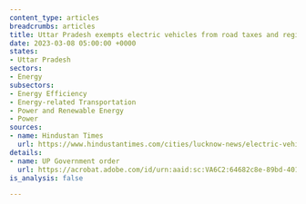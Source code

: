 ```yaml
---
content_type: articles
breadcrumbs: articles
title: Uttar Pradesh exempts electric vehicles from road taxes and registration fees-(copy)
date: 2023-03-08 05:00:00 +0000
states:
- Uttar Pradesh
sectors:
- Energy
subsectors:
- Energy Efficiency
- Energy-related Transportation
- Power and Renewable Energy
- Power
sources:
- name: Hindustan Times
  url: https://www.hindustantimes.com/cities/lucknow-news/electric-vehicles-uttar-pradesh-government-issues-order-granting-road-tax-registration-fee-exemption-101677956469127.html
details:
- name: UP Government order
  url: https://acrobat.adobe.com/id/urn:aaid:sc:VA6C2:64682c8e-89bd-4013-b115-b1d8aa4915ac
is_analysis: false

---
```

